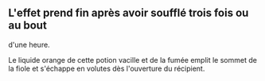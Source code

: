 ## L'effet prend fin après avoir soufflé trois fois ou au bout

d'une heure.

Le liquide orange de cette potion vacille et de la fumée
emplit le sommet de la fiole et s'échappe en volutes dès
l'ouverture du récipient.
